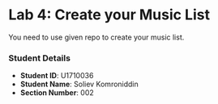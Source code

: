 # Lab 4: Create your Music List

You need to use given repo to create your music list.

### Student Details

- **Student ID**: U1710036
- **Student Name**: Soliev Komroniddin
- **Section Number**: 002